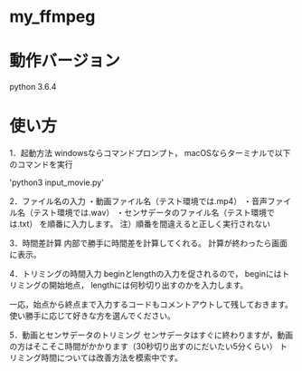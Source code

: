 # my_ffmpeg

# 動作バージョン
python 3.6.4

# 使い方
1．起動方法
windowsならコマンドプロンプト，
macOSならターミナルで以下のコマンドを実行

'python3 input_movie.py'

2．ファイル名の入力
・動画ファイル名（テスト環境では.mp4）
・音声ファイル名（テスト環境では.wav）
・センサデータのファイル名（テスト環境では.txt）
を順番に入力します。
注）順番を間違えると正しく実行されない

3．時間差計算
内部で勝手に時間差を計算してくれる。
計算が終わったら画面に表示。

4．トリミングの時間入力
beginとlengthの入力を促されるので，
beginにはトリミングの開始地点，
lengthには何秒切り出すのかを入力します。

一応，始点から終点まで入力するコードもコメントアウトして残しておきます。
使い勝手に応じて好きな方を選んでください。

5．動画とセンサデータのトリミング
センサデータはすぐに終わりますが，動画の方はそこそこ時間がかかります（30秒切り出すのにだいたい5分くらい）
トリミング時間については改善方法を模索中です。
